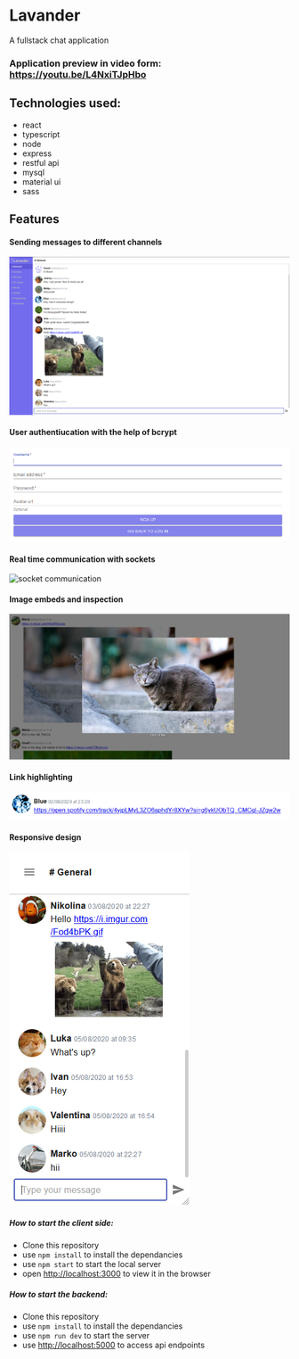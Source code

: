 # Lavander
A fullstack chat application

### Application preview in video form: https://youtu.be/L4NxiTJpHbo

## Technologies used:
+ react
+ typescript
+ node
+ express
+ restful api
+ mysql
+ material ui
+ sass

## Features
#### Sending messages to different channels
![sending messages](https://github.com/maturc/lavander/blob/master/preview/full-view.png)
#### User authentiucation with the help of bcrypt
![user authentication](https://github.com/maturc/lavander/blob/master/preview/authentication.png)
#### Real time communication with sockets
![socket communication](https://github.com/maturc/slack-clone/blob/master/preview/socket-communication.gif "socket communication")
#### Image embeds and inspection
![image embeding](https://github.com/maturc/lavander/blob/master/preview/embed.jpeg)
#### Link highlighting
![link highlighting](https://github.com/maturc/lavander/blob/master/preview/link-highlighting.png)
#### Responsive design
![responsive design](https://github.com/maturc/lavander/blob/master/preview/responsive-design.png)

##### How to start the client side:
 * Clone this repository
 * use `npm install` to install the dependancies
 * use `npm start` to start the local server
 * open [http://localhost:3000](http://localhost:3000) to view it in the browser

##### How to start the backend:
 * Clone this repository
 * use `npm install` to install the dependancies
 * use `npm run dev` to start the server
 * use [http://localhost:5000](http://localhost:5000) to access api endpoints
